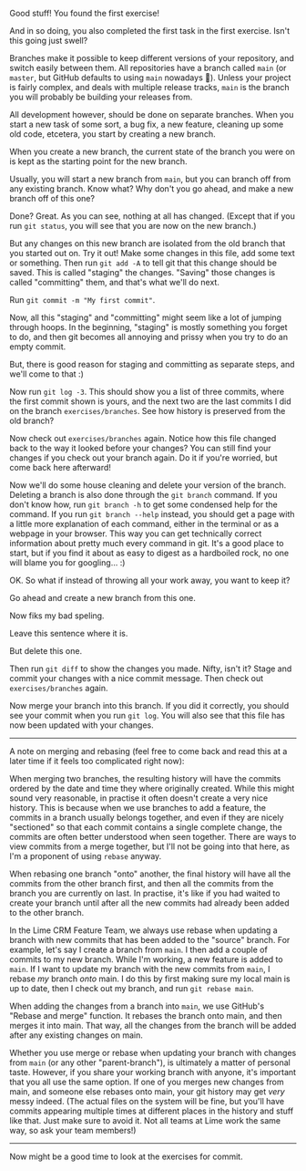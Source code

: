 Good stuff! You found the first exercise!

And in so doing, you also completed the first task in the first exercise. Isn't this going just swell?

Branches make it possible to keep different versions of your repository, and switch easily between them. All repositories have a branch called `main` (or `master`, but GitHub defaults to using `main` nowadays 🎉). Unless your project is fairly complex, and deals with multiple release tracks, `main` is the branch you will probably be building your releases from.

All development however, should be done on separate branches. When you start a new task of some sort, a bug fix, a new feature, cleaning up some old code, etcetera, you start by creating a new branch.

When you create a new branch, the current state of the branch you were on is kept as the starting point for the new branch.

Usually, you will start a new branch from `main`, but you can branch off from any existing branch. Know what? Why don't you go ahead, and make a new branch off of this one?

Done? Great. As you can see, nothing at all has changed. (Except that if you run `git status`, you will see that you are now on the new branch.)

But any changes on this new branch are isolated from the old branch that you started out on. Try it out! Make some changes in this file, add some text or something. Then run `git add -A` to tell git that this change should be saved. This is called "staging" the changes. "Saving" those changes is called "committing" them, and that's what we'll do next.

Run `git commit -m "My first commit"`.

Now, all this "staging" and "committing" might seem like a lot of jumping through hoops. In the beginning, "staging" is mostly something you forget to do, and then git becomes all annoying and prissy when you try to do an empty commit.

But, there is good reason for staging and committing as separate steps, and we'll come to that :)

Now run `git log -3`. This should show you a list of three commits, where the first commit shown is yours, and the next two are the last commits I did on the branch `exercises/branches`. See how history is preserved from the old branch?

Now check out `exercises/branches` again. Notice how this file changed back to the way it looked before your changes? You can still find your changes if you check out your branch again. Do it if you're worried, but come back here afterward!

Now we'll do some house cleaning and delete your version of the branch. Deleting a branch is also done through the `git branch` command. If you don't know how, run `git branch -h` to get some condensed help for the command. If you run `git branch --help` instead, you should get a page with a little more explanation of each command, either in the terminal or as a webpage in your browser. This way you can get technically correct information about pretty much every command in git. It's a good place to start, but if you find it about as easy to digest as a hardboiled rock, no one will blame you for googling… :)

OK. So what if instead of throwing all your work away, you want to keep it?

Go ahead and create a new branch from this one.

Now fiks my bad speling.

Leave this sentence where it is.

But delete this one.

Then run `git diff` to show the changes you made. Nifty, isn't it? Stage and commit your changes with a nice commit message. Then check out `exercises/branches` again.

Now merge your branch into this branch. If you did it correctly, you should see your commit when you run `git log`. You will also see that this file has now been updated with your changes.

---

A note on merging and rebasing (feel free to come back and read this at a later time if it feels too complicated right now):

When merging two branches, the resulting history will have the commits ordered by the date and time they where originally created. While this might sound very reasonable, in practise it often doesn't create a very nice history. This is because when we use branches to add a feature, the commits in a branch usually belongs together, and even if they are nicely "sectioned" so that each commit contains a single complete change, the commits are often better understood when seen together. There are ways to view commits from a merge together, but I'll not be going into that here, as I'm a proponent of using `rebase` anyway.

When rebasing one branch "onto" another, the final history will have all the commits from the other branch first, and then all the commits from the branch you are currently on last. In practise, it's like if you had waited to create your branch until after all the new commits had already been added to the other branch.

In the Lime CRM Feature Team, we always use rebase when updating a branch with new commits that has been added to the "source" branch. For example, let's say I create a branch from `main`. I then add a couple of commits to my new branch. While I'm working, a new feature is added to `main`. If I want to update my branch with the new commits from `main`, I rebase *my* branch *onto* main. I do this by first making sure my local main is up to date, then I check out my branch, and run `git rebase main`.

When adding the changes from a branch into `main`, we use GitHub's "Rebase and merge" function. It rebases the branch onto main, and then merges it into main. That way, all the changes from the branch will be added after any existing changes on main.

Whether you use merge or rebase when updating your branch with changes from `main` (or any other "parent-branch"), is ultimately a matter of personal taste. However, if you share your working branch with anyone, it's important that you all use the same option. If one of you merges new changes from main, and someone else rebases onto main, your git history may get _very_ messy indeed. (The actual files on the system will be fine, but you'll have commits appearing multiple times at different places in the history and stuff like that. Just make sure to avoid it. Not all teams at Lime work the same way, so ask your team members!)

---

Now might be a good time to look at the exercises for commit.
